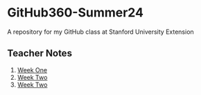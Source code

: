 # GitHub360-Summer24
A repository for my GitHub class at Stanford University Extension

## Teacher Notes
1. [Week One](week01-gitbasics.md)
1. [Week Two](week02-gitbasics.md)
1. [Week Two](week03-gitbasics.md)
